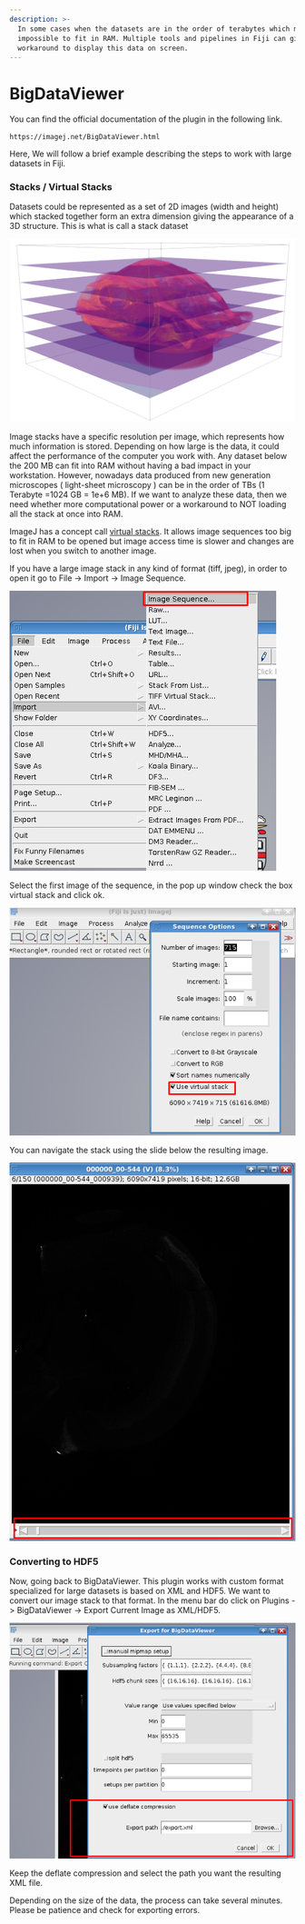 ```yaml
---
description: >-
  In some cases when the datasets are in the order of terabytes which makes them
  impossible to fit in RAM. Multiple tools and pipelines in Fiji can give us a
  workaround to display this data on screen.
---
```


# BigDataViewer

You can find the official documentation of the plugin in the following link.

```text
https://imagej.net/BigDataViewer.html
```

Here, We will follow a brief example describing the steps to work with large datasets in Fiji.

### Stacks / Virtual Stacks

Datasets could be represented as a set of 2D images \(width and height\) which stacked together form an extra dimension giving the appearance of  a 3D structure. This is what is call a stack dataset

![](../../../.gitbook/assets/xturtle.png.pagespeed.ic.rawzgugkyt.png)

Image stacks have a specific resolution per image, which represents how much information is stored. Depending on how large is the data, it could affect the performance of the computer you work with.  Any dataset below the 200 MB can fit into RAM without having a bad impact in your workstation. However, nowadays data produced from new generation microscopes \( light-sheet microscopy \) can be in the order of TBs \(1 Terabyte =1024 GB  = 1e+6 MB\). If we want to analyze these data, then we need whether more computational power or a workaround to NOT loading all the stack at once into RAM.

ImageJ has a concept call [virtual stacks](https://imagej.nih.gov/ij/plugins/virtual-opener.html). It allows image sequences too big to fit in RAM to be opened but image access time is slower and changes are lost when you switch to another image.

If you have a large image stack in any kind of format \(tiff, jpeg\), in order to open it go to File -&gt; Import -&gt; Image Sequence.

![](../../../.gitbook/assets/image%20%286%29.png)

Select the first image of the sequence, in the pop up window check the box virtual stack and click ok.

![](../../../.gitbook/assets/image%20%2812%29.png)

You can navigate the stack using the slide below the resulting image.

![](../../../.gitbook/assets/image%20%2815%29.png)



### Converting to HDF5

Now, going back to BigDataViewer. This plugin works with custom format specialized for large datasets is based on XML and HDF5.  We want to convert our image stack to that format. In the menu bar do click on Plugins -&gt; BigDataViewer -&gt; Export Current Image as XML/HDF5.

![](../../../.gitbook/assets/image%20%2818%29.png)

Keep the deflate compression and select the path you want the resulting XML file.

Depending on the size of the data, the process can take several minutes. Please be patience and check for exporting errors.



